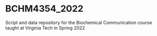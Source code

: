 # BCHM4354_2022
Script and data repository for the Biochemical Communication course taught at Virginia Tech in Spring 2022
